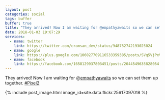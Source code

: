 ```yaml
---
layout: post
categories: social
tags: buffer
buffer: true
title: "They arrived! Now I am waiting for @empathyawaits so we can set them up together. #Pixel2"
date: 2018-01-03 19:07:29
services: 
  - name: twitter
    link: https://twitter.com/cramsan_dev/status/948752742193025024
  - name: google
    link: https://plus.google.com/106027709116533359385/posts/SVq5VjPxVH9
  - name: facebook
    link: https://facebook.com/1658129037803451/posts/2044549635828054
---
```


They arrived! Now I am waiting for @<a class="username" href="https://twitter.com/empathyawaits" rel="external nofollow" target="_blank">empathyawaits</a> so we can set them up together. <a href="https://twitter.com/#!/search?q=%23Pixel2" title="#Pixel2" class="hashtag" rel="external nofollow" target="_blank">#Pixel2</a>

{% include post_image.html image_id=site.data.flickr.25617097018 %}
